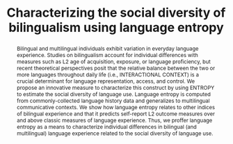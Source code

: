 ---
key: gulliferCharacterizingSocialDiversity2020
title: 'Characterizing the social diversity of bilingualism using language entropy'
year: 2020
authors:
  - family: Gullifer
    given: Jason W.
  - family: Titone
    given: Debra
journal: 'Bilingualism: Language and Cognition'
abstract: >-
  Bilingual and multilingual individuals exhibit variation in everyday language experience.
  Studies on bilingualism account for individual differences with measures such as L2 age of
  acquisition, exposure, or language proficiency, but recent theoretical perspectives posit that the
  relative balance between the two or more languages throughout daily life (i.e., INTERACTIONAL
  CONTEXT) is a crucial determinant for language representation, access, and control. We propose
  an innovative measure to characterize this construct by using ENTROPY to estimate the social
  diversity of language use. Language entropy is computed from commonly-collected language
  history data and generalizes to multilingual communicative contexts. We show how language
  entropy relates to other indices of bilingual experience and that it predicts self-report L2 outcome
  measures over and above classic measures of language experience. Thus, we proffer language
  entropy as a means to characterize individual differences in bilingual (and multilingual) language
  experience related to the social diversity of language use.

filename: gullifer-titone-entropy-preprint.pdf
journal_url: https://www.cambridge.org/core/journals/bilingualism-language-and-cognition/article/abs/characterizing-the-social-diversity-of-bilingualism-using-language-entropy/BCA277F72A02D8834C53E4F9090FF7FD
---